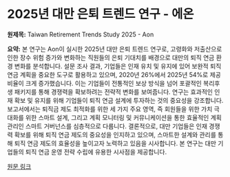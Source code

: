 # 2025년 대만 은퇴 트렌드 연구 - 에온

**원제목:** Taiwan Retirement Trends Study 2025 - Aon

**요약:** 본 연구는 Aon이 실시한 2025년 대만 은퇴 트렌드 연구로, 고령화와 저출산으로 인한 장수 위험 증가와 변화하는 직원들의 은퇴 기대치를 배경으로 대만의 퇴직 연금 환경 변화를 분석합니다.  설문 조사 결과, 기업들은 인재 유치 및 유지에 있어 보완적 퇴직 연금 계획을 중요한 도구로 활용하고 있으며, 2020년 26%에서 2025년 54%로 제공 비율이 크게 증가했습니다. 이는 기업들이 전통적인 보상 방식을 넘어 포괄적인 복리후생 패키지를 통해 경쟁력을 확보하려는 전략적 변화를 보여줍니다.  연구는 효과적인 인재 확보 및 유지를 위해 기업들이 퇴직 연금 설계에 투자하는 것의 중요성을 강조합니다. 보고서에서는 퇴직금 제도 최적화를 위한 세 가지 주요 영역, 즉 회원들을 위한 가치 극대화를 위한 스마트 설계, 그리고 계획 모니터링 및 커뮤니케이션을 통한 효율적인 계획 관리인 스마트 거버넌스를 심층적으로 다룹니다.  결론적으로, 대만 기업들은 인재 경쟁력 확보를 위해 퇴직 연금 제도의 중요성을 인지하고 있으며,  스마트한 설계와 관리를 통해 퇴직 연금 제도의 효율성을 높이고자 노력하고 있음을 시사합니다.  본 연구는 대만 기업들의 퇴직 연금 운영 전략 수립에 유용한 시사점을 제공합니다.

[원문 링크](https://www.aon.com/apac/insights/blog/default/taiwan-retirement-trends-study-2025)
